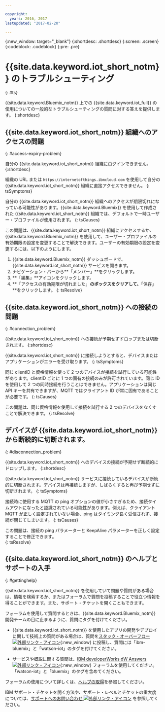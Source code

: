 ```yaml
---

copyright:
  years: 2016, 2017
lastupdated: "2017-02-20"

---
```


{:new_window: target="\_blank"}
{:shortdesc: .shortdesc}
{:screen: .screen}
{:codeblock: .codeblock}
{:pre: .pre}

# {{site.data.keyword.iot_short_notm}} のトラブルシューティング
{: #ts}

{{site.data.keyword.Bluemix_notm}} 上での {{site.data.keyword.iot_full}} の使用についての一般的なトラブルシューティングの質問に対する答えを提供します。
{:shortdesc}

## {{site.data.keyword.iot_short_notm}} 組織へのアクセスの問題
{: #access-expiry-problem}

自分の {{site.data.keyword.iot_short_notm}} 組織にログインできません。
{:shortdesc}

組織の URL または `https://internetofthings.ibmcloud.com` を使用して自分の {{site.data.keyword.iot_short_notm}} 組織に直接アクセスできません。
{: tsSymptoms}

自分の {{site.data.keyword.iot_short_notm}} 組織へのアクセスが期限切れになっている可能性があります。{{site.data.keyword.Bluemix}} を使用して作成された {{site.data.keyword.iot_short_notm}} 組織では、デフォルトで一時ユーザー・プロファイルが使用されます。
{: tsCauses}

この問題は、{{site.data.keyword.iot_short_notm}} 組織にアクセスするか、{{site.data.keyword.Bluemix_notm}} を使用して、ユーザー・プロファイルの有効期限の設定を変更することで解決できます。ユーザーの有効期限の設定を変更するには、以下のようにします。

1. {{site.data.keyword.Bluemix_notm}} ダッシュボードで、{{site.data.keyword.iot_short_notm}} サービスを開きます。
2. ナビゲーション・バーから**「メンバー」**をクリックします。
3. **「編集」**アイコンをクリックします。
4. **「アクセスの有効期限が切れました」**のボックスをクリアして、**「保存」**をクリックします。
{: tsResolve}

## {{site.data.keyword.iot_short_notm}} への接続の問題
{: #connection_problem}

{{site.data.keyword.iot_short_notm}} への接続が予期せずドロップまたは切断されます。
{:shortdesc}

{{site.data.keyword.iot_short_notm}} に接続しようとすると、デバイスまたはアプリケーションがエラーを受け取ります。
{: tsSymptoms}

同じ clientID と資格情報を使って 2 つのデバイスが接続を試行している可能性があります。clientID ごとに 1 つの固有の接続のみが許可されています。同じ ID を使用して 2 つの同時接続を行うことはできません。アプリケーションは同じ API キーを共有できますが、MQTT ではクライアント ID が常に固有であることが必要です。
{: tsCauses}

この問題は、同じ資格情報を使用して接続を試行する 2 つのデバイスをなくすことで解決できます。
{: tsResolve}

## デバイスが {{site.data.keyword.iot_short_notm}} から断続的に切断されます。
{: #disconnection_problem}

{{site.data.keyword.iot_short_notm}} へのデバイスの接続が予期せず断続的にドロップします。
{:shortdesc}

{{site.data.keyword.iot_short_notm}} サービスに接続しているデバイスが断続的に切断されます。デバイスは再接続しますが、しばらくすると再び予期せずに切断されます。
{: tsSymptoms}

接続時に使用する MQTT の ping オプションの値が小さすぎるため、接続タイムアウトになったと認識されている可能性があります。例えば、クライアント MQTT が正しく設定されていない場合、ping はタイミング良く受信されず、接続が閉じてしまいます。
{: tsCauses}

この問題は、接続の ping パラメーターと KeepAlive パラメーターを正しく設定することで修正できます。   
{: tsResolve}


## {{site.data.keyword.iot_short_notm}} のヘルプとサポートの入手
{: #gettinghelp}

{{site.data.keyword.iot_short_notm}} を使用していて問題や質問がある場合は、情報を検索するか、またはフォーラムで質問を投稿することで役立つ情報を得ることができます。また、サポート・チケットを開くこともできます。

フォーラムを使用して質問するときは、{{site.data.keyword.Bluemix_notm}} 開発チームの目に止まるように、質問にタグを付けてください。

* {{site.data.keyword.iot_short_notm}} を使用したアプリの開発やデプロイに関して技術上の質問がある場合は、質問を[スタック・オーバーフロー ![外部リンク・アイコン](../../icons/launch-glyph.svg)](http://stackoverflow.com/search?q=watson-iot+ibm-bluemix){:new_window} に投稿し、質問には「ibm-bluemix」と「watson-iot」のタグを付けてください。
<!--Insert the appropriate dW Answers tag for your service for <service_keyword> in URL below:  -->
* サービスや概説に関する質問は、[IBM developerWorks dW Answers ![外部リンク・アイコン](../../icons/launch-glyph.svg)](https://developer.ibm.com/answers/topics/watson-iot/?smartspace=bluemix){:new_window} フォーラムを使用してください。「watson-iot」と「bluemix」のタグを含めてください。

フォーラムの使用について詳しくは、[ヘルプの取得](https://www.{DomainName}/docs/support/index.html#getting-help)を参照してください。

IBM サポート・チケットを開く方法や、サポート・レベルとチケットの重大度については、[サポートへのお問い合わせ ![外部リンク・アイコン](../../icons/launch-glyph.svg)](https://www.{DomainName}/docs/support/index.html#contacting-support) を参照してください。

